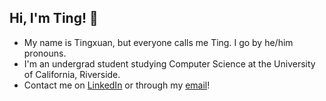## Hi, I'm Ting! 🔔

- My name is Tingxuan, but everyone calls me Ting. I go by he/him pronouns.
- I'm an undergrad student studying Computer Science at the University of California, Riverside.
- Contact me on [LinkedIn](https://www.linkedin.com/in/tingxuanwu/) or through my [email](mailto:twu062604@gmail.com)!
<!--
**tingtingtingtingtingtingtingtingtingtin/tingtingtingtingtingtingtingtingtingtin** is a ✨ _special_ ✨ repository because its `README.md` (this file) appears on your GitHub profile.

Here are some ideas to get you started:

- 🔭 I’m currently working on ...
- 🌱 I’m currently learning ...
- 👯 I’m looking to collaborate on ...
- 🤔 I’m looking for help with ...
- 💬 Ask me about ...
- 📫 How to reach me: ...
- 😄 Pronouns: ...
- ⚡ Fun fact: ...
-->

